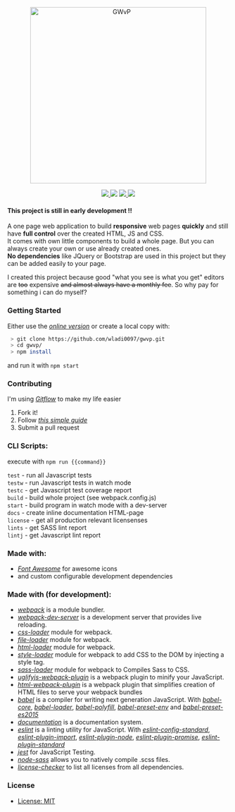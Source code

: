 <p align="center">
  <img alt="GWvP" src="https://raw.githubusercontent.com/wladi0097/gwvp/master/src/img/GithubLogo.png" width="400"/>
</p>

<p align="center">
  <a title="Build Status" href="https://travis-ci.org/wladi0097/gwvp"><img src="https://travis-ci.org/wladi0097/gwvp.svg?branch=master">  </a>
  <a title="codecov" href="https://codecov.io/gh/wladi0097/gwvp"><img src="https://codecov.io/gh/wladi0097/gwvp/branch/master/graph/badge.svg"></a>
  <a title="js-standard-style" href="https://github.com/feross/standard"><img src="https://img.shields.io/badge/code%20style-standard-brightgreen.svg?style=flat">  </a>
  <a title="License: MIT" href="https://opensource.org/licenses/MIT"><img src="https://img.shields.io/badge/License-MIT-yellow.svg">  </a>
</p>

#### This project is still in early development !!

A one page web application to build **responsive** web pages **quickly** and still have **full control** over the created HTML, JS and CSS.    
It comes with own little components to build a whole page. But you can always create your own or use already created ones.    
**No dependencies** like JQuery or Bootstrap are used in this project but they can be added easily to your page.

I created this project because good "what you see is what you get" editors are ~~too~~ expensive ~~and almost always have a monthly fee~~. So why pay for something i can do myself?

### Getting Started
Either use the *[online version](https://gwvp.glvp.de/)* or create a local copy with:

```bash
 > git clone https://github.com/wladi0097/gwvp.git
 > cd gwvp/
 > npm install
```
and run it with ``npm start``

### Contributing
I'm using *[Gitflow](https://github.com/nvie/gitflow)* to make my life easier
1. Fork it!
2. Follow *[this simple guide](https://danielkummer.github.io/git-flow-cheatsheet/)*
5. Submit a pull request

### CLI Scripts:
execute with ``npm run {{command}}``

``test`` 	- run all Javascript tests    
``testw`` 	- run Javascript tests in watch mode    
``testc`` 	- get Javascript test coverage report    
``build`` 	- build whole project (see webpack.config.js)   
``start`` 	- build program in watch mode with a dev-server   
``docs`` 	- create inline documentation HTML-page    
``license``	- get all production relevant licensenses    
``lints`` 	- get SASS lint report   
``lintj`` 	- get Javascript lint report    

### Made with:

* *[Font Awesome](http://fontawesome.io)* for awesome icons
* and custom configurable development dependencies

### Made with (for development):

 * *[webpack](https://webpack.js.org/)* is a module bundler.
 * *[webpack-dev-server](https://github.com/webpack/webpack-dev-server)* is a development server that provides live reloading.
 * *[css-loader](https://github.com/webpack-contrib/css-loader)* module for webpack.
 * *[file-loader](https://github.com/webpack-contrib/file-loader)* module for webpack.
 * *[html-loader](https://github.com/webpack-contrib/html-loader)* module for webpack.
 * *[style-loader](https://github.com/webpack-contrib/style-loader)* module for webpack to add CSS to the DOM by injecting a style tag.
 * *[sass-loader](https://github.com/webpack-contrib/sass-loader)* module for webpack to Compiles Sass to CSS.
 * *[uglifyjs-webpack-plugin](https://github.com/webpack-contrib/uglifyjs-webpack-plugin)* is a webpack plugin to minify your JavaScript.
 * *[html-webpack-plugin](https://github.com/jantimon/html-webpack-plugin)* is a webpack plugin that simplifies creation of HTML files to serve your webpack bundles
 * *[babel](https://babeljs.io/)* is a compiler for writing next generation JavaScript. With *[babel-core](https://github.com/babel/babel/tree/master/packages/babel-core)*, *[babel-loader](https://github.com/babel/babel-loader)*, *[babel-polyfill](https://github.com/babel/babel/tree/master/packages/babel-polyfill)*, *[babel-preset-env](https://github.com/babel/babel-preset-env)* and *[babel-preset-es2015](https://github.com/babel/babel/tree/master/packages/babel-preset-es2015)*
 * *[documentation](http://documentation.js.org/)* is a documentation system.
 * *[eslint](https://eslint.org/)* is a linting utility for JavaScript. With  *[eslint-config-standard](https://github.com/standard/eslint-config-standard)*,
 *[eslint-plugin-import](https://github.com/benmosher/eslint-plugin-import)*, *[eslint-plugin-node](https://github.com/mysticatea/eslint-plugin-node)*, *[eslint-plugin-promise](https://github.com/xjamundx/eslint-plugin-promise)*, *[eslint-plugin-standard](https://github.com/xjamundx/eslint-plugin-standard)*
 * *[jest](https://facebook.github.io/jest/)* for JavaScript Testing.
 * *[node-sass](https://github.com/sass/node-sass)* allows you to natively compile .scss files.
 * *[license-checker](https://github.com/davglass/license-checker)* to list all licenses from all dependencies.

### License
* [License: MIT](https://github.com/wladi0097/gwvp/blob/master/LICENSE)
